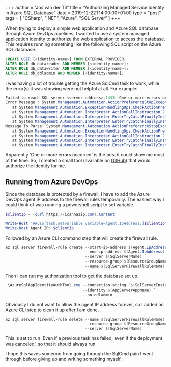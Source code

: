 +++
author = "Jos van der Til"
title = "Authorizing Managed Service Identity in Azure SQL Database"
date  = 2019-12-22T14:00:00+01:00
type = "post"
tags = [ "CSharp", ".NET", "Azure", "SQL Server" ]
+++

When trying to deploy a simple web application and Azure SQL database through Azure DevOps pipelines,
I wanted to use a system managed application identity to authorize the web application to access the database.
This requires running something like the following SQL script on the Azure SQL database.
```sql
CREATE USER [<identity-name>] FROM EXTERNAL PROVIDER;
ALTER ROLE db_datareader ADD MEMBER [<identity-name>];
ALTER ROLE db_datawriter ADD MEMBER [<identity-name>];
ALTER ROLE db_ddladmin ADD MEMBER [<identity-name>];
```

I was having a lot of trouble getting the Azure SqlCmd task to work, while the error(s) it was showing were not helpful at all.
For example:
```powershell
Failed to reach SQL server <server-address>,1433. One or more errors occurred.
Error Message : System.Management.Automation.ActionPreferenceStopException: The running command stopped because the preference variable "ErrorActionPreference" or common parameter is set to Stop: One or more errors occurred.
   at System.Management.Automation.ExceptionHandlingOps.CheckActionPreference(FunctionContext funcContext, Exception exception)
   at System.Management.Automation.Interpreter.ActionCallInstruction`2.Run(InterpretedFrame frame)
   at System.Management.Automation.Interpreter.EnterTryCatchFinallyInstruction.Run(InterpretedFrame frame)
   at System.Management.Automation.Interpreter.EnterTryCatchFinallyInstruction.Run(InterpretedFrame frame)
Message To Parse: System.Management.Automation.ActionPreferenceStopException: The running command stopped because the preference variable "ErrorActionPreference" or common parameter is set to Stop: One or more errors occurred.
   at System.Management.Automation.ExceptionHandlingOps.CheckActionPreference(FunctionContext funcContext, Exception exception)
   at System.Management.Automation.Interpreter.ActionCallInstruction`2.Run(InterpretedFrame frame)
   at System.Management.Automation.Interpreter.EnterTryCatchFinallyInstruction.Run(InterpretedFrame frame)
   at System.Management.Automation.Interpreter.EnterTryCatchFinallyInstruction.Run(InterpretedFrame frame)
```
Apparently 'One or more errors occurred' is the best it could show me most of the time.
So, I created a small tool (available on [GitHub](https://github.com/jvandertil/AzureSqlAppIdentityAuthTool)) that would authorize the identity for me.

## Running from Azure DevOps
Since the database is protected by a firewall, I have to add the Azure DevOps agent IP address to the firewall rules temporarily.
The easiest way I could think of was running a powershell script to set variable.
```powershell
$clientIp = (curl https://icanhazip.com).Content

Write-Host "##vso[task.setvariable variable=Agent.IpAddress;]$clientIp"
Write-Host Agent IP: $clientIp
```
Followed by an Azure CLI command step that will create the firewall rule.
```powershell
az sql server firewall-rule create --start-ip-address $(Agent.IpAddress) `
                                   --end-ip-address $(Agent.IpAddress) `
                                   --server $(SqlServerName) `
                                   --resource-group $(ResourceGroupName) `
                                   --name $(SqlServerFirewallRuleName)
```

Then I can run my authorization tool to get the database set up.
```powershell
.\AzureSqlAppIdentityAuthTool.exe --connection-string "$(SqlServerInstallConnectionString)" `
                                  --identity $(AppServerAppName) `
                                  --no-ddladmin
```

Obviously I do not want to allow the agent IP address forever, so I added an Azure CLI step to clean it up after I am done.
```powershell
az sql server firewall-rule delete --name $(SqlServerFirewallRuleName) `
                                   --resource-group $(ResourceGroupName) `
                                   --server $(SqlServerName)
```
This is set to run 'Even if a previous task has failed, even if the deployment was canceled', so that it should always run.

I hope this saves someone from going through the SqlCmd pain I went through before giving up and writing something myself.
